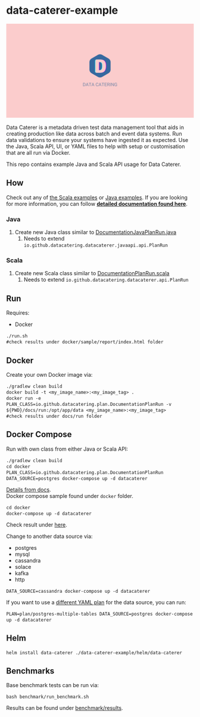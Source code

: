# data-caterer-example

![Data Catering](misc/logo/logo_landscape_banner.svg)

Data Caterer is a metadata driven test data management tool that aids in creating production like data across batch and 
event data systems. Run data validations to ensure your systems have ingested it as expected. Use the Java, Scala API, 
UI, or YAML files to help with setup or customisation that are all run via Docker.

This repo contains example Java and Scala API usage for Data Caterer.

## How

Check out any of [the Scala examples](src/main/scala/io/github/datacatering/plan) or 
[Java examples](src/main/java/io/github/datacatering/plan). If you are looking for more information, you can follow 
[**detailed documentation found here**](https://data.catering/setup/).

### Java

1. Create new Java class similar
   to [DocumentationJavaPlanRun.java](src/main/java/io/github/datacatering/plan/DocumentationJavaPlanRun.java)
   1. Needs to extend `io.github.datacatering.datacaterer.javaapi.api.PlanRun`

### Scala

1. Create new Scala class similar
   to [DocumentationPlanRun.scala](src/main/scala/io/github/datacatering/plan/DocumentationPlanRun.scala)
   1. Needs to extend `io.github.datacatering.datacaterer.api.PlanRun`

## Run

Requires:

- Docker

```shell
./run.sh
#check results under docker/sample/report/index.html folder
```

## Docker

Create your own Docker image via:

```shell
./gradlew clean build
docker build -t <my_image_name>:<my_image_tag> .
docker run -e PLAN_CLASS=io.github.datacatering.plan.DocumentationPlanRun -v ${PWD}/docs/run:/opt/app/data <my_image_name>:<my_image_tag>
#check results under docs/run folder
```

## Docker Compose

Run with own class from either Java or Scala API:

```shell
./gradlew clean build
cd docker
PLAN_CLASS=io.github.datacatering.plan.DocumentationPlanRun DATA_SOURCE=postgres docker-compose up -d datacaterer
```

[Details from docs](https://data.catering/get-started/docker/).  
Docker compose sample found under `docker` folder.

```shell
cd docker
docker-compose up -d datacaterer
```

Check result under [here](docker/data/custom).

Change to another data source via:

- postgres
- mysql
- cassandra
- solace
- kafka
- http

```shell
DATA_SOURCE=cassandra docker-compose up -d datacaterer
```

If you want to use a [different YAML plan](docker/data/custom/plan) for the data source, you can run:

```shell
PLAN=plan/postgres-multiple-tables DATA_SOURCE=postgres docker-compose up -d datacaterer
```

## Helm

```shell
helm install data-caterer ./data-caterer-example/helm/data-caterer
```

## Benchmarks

Base benchmark tests can be run via:

```shell
bash benchmark/run_benchmark.sh
```

Results can be found under [benchmark/results](benchmark/results).
